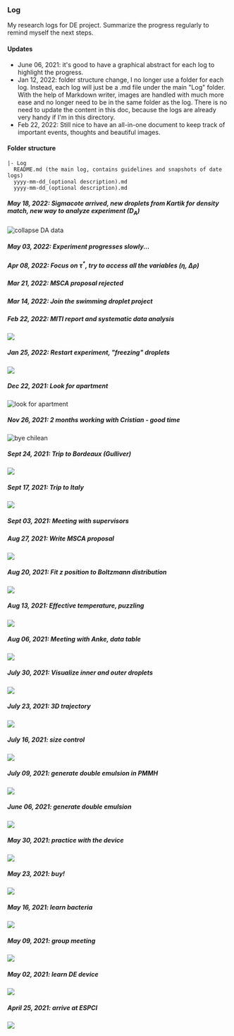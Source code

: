 ### Log
My research logs for DE project.
Summarize the progress regularly to remind myself the next steps.

#### Updates

- June 06, 2021: it's good to have a graphical abstract for each log to highlight the progress.
- Jan 12, 2022: folder structure change, I no longer use a folder for each log. Instead, each log will just be a .md file under the main "Log" folder. With the help of Markdown writer, images are handled with much more ease and no longer need to be in the same folder as the log. There is no need to update the content in this doc, because the logs are already very handy if I'm in this directory.
- Feb 22, 2022: Still nice to have an all-in-one document to keep track of important events, thoughts and beautiful images.
#### Folder structure
```
|- Log
  README.md (the main log, contains guidelines and snapshots of date logs)
  yyyy-mm-dd_(optional description).md
  yyyy-mm-dd_(optional description).md
```
##### May 18, 2022: Sigmacote arrived, new droplets from Kartik for density match, new way to analyze experiment ($D_A$)
![collapse DA data](../images/2022/05/collapse-da-data.png)

##### May 03, 2022: Experiment progresses slowly...

##### Apr 08, 2022: Focus on $\tau^*$, try to access all the variables ($\eta$, $\Delta\rho$)

##### Mar 21, 2022: MSCA proposal rejected

##### Mar 14, 2022: Join the swimming droplet project

##### Feb 22, 2022: MITI report and systematic data analysis
![](../images/2022/02/rinf-scales-linearly.png)
##### Jan 25, 2022: Restart experiment, "freezing" droplets
![](../images/2022/01/small-droplet-freeze-with-piv.png)
##### Dec 22, 2021: Look for apartment
![look for apartment](../images/2022/02/look-for-apartment.png)

##### Nov 26, 2021: 2 months working with Cristian - good time
![bye chilean](../images/2022/02/bye-chilean.png)
##### Sept 24, 2021: Trip to Bordeaux (Gulliver)
![](../images/bordeaux.jpg)
##### Sept 17, 2021: Trip to Italy
![](../images/Taormina-beach.jpg)
##### Sept 03, 2021: Meeting with supervisors
##### Aug 27, 2021: Write MSCA proposal
![](../images/MSCA-logo.png)

##### Aug 20, 2021: Fit *z* position to Boltzmann distribution
![](../images/z-pdf.png)

##### Aug 13, 2021: Effective temperature, puzzling
![](../images/rtp.png)

##### Aug 06, 2021: Meeting with Anke, data table
![](../images/table.png)

##### July 30, 2021: Visualize inner and outer droplets
![](../images/outer-ref-demo.gif)

##### July 23, 2021: 3D trajectory
![](../images/3d-traj.jpg)

##### July 16, 2021: size control
![](../images/vary-middle.png)

##### July 09, 2021: generate double emulsion in PMMH
![](../images/double_emulsion_generation.jpg)

##### June 06, 2021: generate double emulsion
![](../images/double-emulsion.jpg)

##### May 30, 2021: practice with the device
![](../images/05302021.jpg)

##### May 23, 2021: buy!
![](../images/05232021.jpg)

##### May 16, 2021: learn bacteria
![](../images/05162021.jpg)

##### May 09, 2021: group meeting
![](../images/05092021.jpg)

##### May 02, 2021: learn DE device
![](../images/05022021.jpg)

##### April 25, 2021: arrive at ESPCI
![](../images/04252021.jpg)
